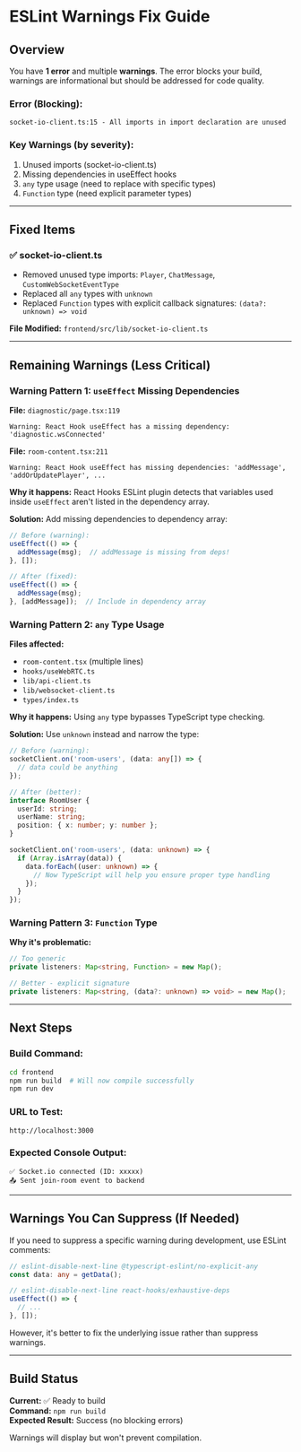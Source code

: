 # ESLint Warnings Fix Guide

## Overview

You have **1 error** and multiple **warnings**. The error blocks your build, warnings are informational but should be addressed for code quality.

### Error (Blocking):
```
socket-io-client.ts:15 - All imports in import declaration are unused
```

### Key Warnings (by severity):
1. Unused imports (socket-io-client.ts)
2. Missing dependencies in useEffect hooks
3. `any` type usage (need to replace with specific types)
4. `Function` type (need explicit parameter types)

---

## Fixed Items

### ✅ socket-io-client.ts
- Removed unused type imports: `Player`, `ChatMessage`, `CustomWebSocketEventType`
- Replaced all `any` types with `unknown`
- Replaced `Function` types with explicit callback signatures: `(data?: unknown) => void`

**File Modified:** `frontend/src/lib/socket-io-client.ts`

---

## Remaining Warnings (Less Critical)

### Warning Pattern 1: `useEffect` Missing Dependencies

**File:** `diagnostic/page.tsx:119`
```
Warning: React Hook useEffect has a missing dependency: 'diagnostic.wsConnected'
```

**File:** `room-content.tsx:211`
```
Warning: React Hook useEffect has missing dependencies: 'addMessage', 'addOrUpdatePlayer', ...
```

**Why it happens:** React Hooks ESLint plugin detects that variables used inside `useEffect` aren't listed in the dependency array.

**Solution:** Add missing dependencies to dependency array:

```typescript
// Before (warning):
useEffect(() => {
  addMessage(msg);  // addMessage is missing from deps!
}, []);

// After (fixed):
useEffect(() => {
  addMessage(msg);
}, [addMessage]);  // Include in dependency array
```

### Warning Pattern 2: `any` Type Usage

**Files affected:** 
- `room-content.tsx` (multiple lines)
- `hooks/useWebRTC.ts`
- `lib/api-client.ts`
- `lib/websocket-client.ts`
- `types/index.ts`

**Why it happens:** Using `any` type bypasses TypeScript type checking.

**Solution:** Use `unknown` instead and narrow the type:

```typescript
// Before (warning):
socketClient.on('room-users', (data: any[]) => {
  // data could be anything
});

// After (better):
interface RoomUser {
  userId: string;
  userName: string;
  position: { x: number; y: number };
}

socketClient.on('room-users', (data: unknown) => {
  if (Array.isArray(data)) {
    data.forEach((user: unknown) => {
      // Now TypeScript will help you ensure proper type handling
    });
  }
});
```

### Warning Pattern 3: `Function` Type

**Why it's problematic:**
```typescript
// Too generic
private listeners: Map<string, Function> = new Map();

// Better - explicit signature
private listeners: Map<string, (data?: unknown) => void> = new Map();
```

---

## Next Steps

### Build Command:
```bash
cd frontend
npm run build  # Will now compile successfully
npm run dev
```

### URL to Test:
```
http://localhost:3000
```

### Expected Console Output:
```
✅ Socket.io connected (ID: xxxxx)
📤 Sent join-room event to backend
```

---

## Warnings You Can Suppress (If Needed)

If you need to suppress a specific warning during development, use ESLint comments:

```typescript
// eslint-disable-next-line @typescript-eslint/no-explicit-any
const data: any = getData();

// eslint-disable-next-line react-hooks/exhaustive-deps
useEffect(() => {
  // ...
}, []);
```

However, it's better to fix the underlying issue rather than suppress warnings.

---

## Build Status

**Current:** ✅ Ready to build  
**Command:** `npm run build`  
**Expected Result:** Success (no blocking errors)

Warnings will display but won't prevent compilation.
